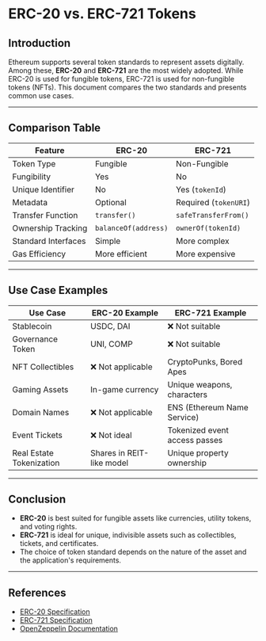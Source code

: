 # ERC-20 vs. ERC-721 Tokens

## Introduction

Ethereum supports several token standards to represent assets digitally. Among these, **ERC-20** and **ERC-721** are the most widely adopted. While ERC-20 is used for fungible tokens, ERC-721 is used for non-fungible tokens (NFTs). This document compares the two standards and presents common use cases.

---

## Comparison Table

| Feature                | ERC-20                         | ERC-721                         |
|------------------------|----------------------------------|----------------------------------|
| Token Type            | Fungible                       | Non-Fungible                    |
| Fungibility           | Yes                            | No                              |
| Unique Identifier     | No                             | Yes (`tokenId`)                 |
| Metadata              | Optional                       | Required (`tokenURI`)           |
| Transfer Function     | `transfer()`                   | `safeTransferFrom()`            |
| Ownership Tracking    | `balanceOf(address)`           | `ownerOf(tokenId)`              |
| Standard Interfaces   | Simple                         | More complex                    |
| Gas Efficiency        | More efficient                 | More expensive                  |

---

## Use Case Examples

| Use Case                    | ERC-20 Example           | ERC-721 Example                 |
|-----------------------------|---------------------------|----------------------------------|
| Stablecoin                  | USDC, DAI                 | ❌ Not suitable                  |
| Governance Token            | UNI, COMP                 | ❌ Not suitable                  |
| NFT Collectibles            | ❌ Not applicable          | CryptoPunks, Bored Apes         |
| Gaming Assets               | In-game currency          | Unique weapons, characters      |
| Domain Names                | ❌ Not applicable          | ENS (Ethereum Name Service)     |
| Event Tickets               | ❌ Not ideal               | Tokenized event access passes   |
| Real Estate Tokenization    | Shares in REIT-like model | Unique property ownership        |

---

## Conclusion

- **ERC-20** is best suited for fungible assets like currencies, utility tokens, and voting rights.
- **ERC-721** is ideal for unique, indivisible assets such as collectibles, tickets, and certificates.
- The choice of token standard depends on the nature of the asset and the application's requirements.

---

## References

- [ERC-20 Specification](https://eips.ethereum.org/EIPS/eip-20)
- [ERC-721 Specification](https://eips.ethereum.org/EIPS/eip-721)
- [OpenZeppelin Documentation](https://docs.openzeppelin.com/contracts/)
